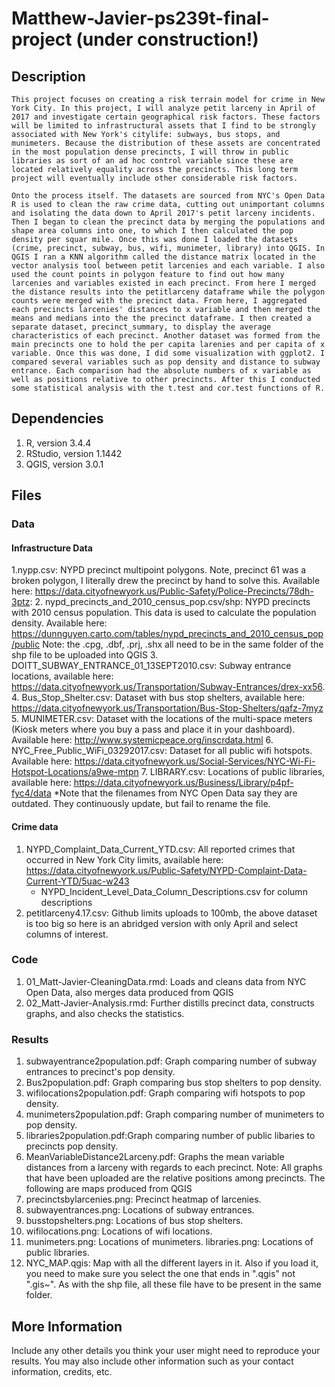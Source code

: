 # Matthew-Javier-ps239t-final-project (under construction!)

## Description
    This project focuses on creating a risk terrain model for crime in New York City. In this project, I will analyze petit larceny in April of 2017 and investigate certain geographical risk factors. These factors will be limited to infrastructural assets that I find to be strongly associated with New York's citylife: subways, bus stops, and munimeters. Because the distribution of these assets are concentrated in the most population dense precincts, I will throw in public libraries as sort of an ad hoc control variable since these are located relatively equality across the precincts. This long term project will eventually include other considerable risk factors. 

    Onto the process itself. The datasets are sourced from NYC's Open Data R is used to clean the raw crime data, cutting out unimportant columns and isolating the data down to April 2017's petit larceny incidents. Then I began to clean the precinct data by merging the populations and shape area columns into one, to which I then calculated the pop density per squar mile. Once this was done I loaded the datasets (crime, precinct, subway, bus, wifi, munimeter, library) into QGIS. In QGIS I ran a KNN algorithm called the distance matrix located in the vector analysis tool between petit larcenies and each variable. I also used the count points in polygon feature to find out how many larcenies and variables existed in each precinct. From here I merged the distance results into the petitlarceny dataframe while the polygon counts were merged with the precinct data. From here, I aggregated each precincts larcenies' distances to x variable and then merged the means and medians into the the precinct dataframe. I then created a separate dataset, precinct_summary, to display the average characteristics of each precinct. Another dataset was formed from the main precincts one to hold the per capita larenies and per capita of x variable. Once this was done, I did some visualization with ggplot2. I compared several variables such as pop density and distance to subway entrance. Each comparison had the absolute numbers of x variable as well as positions relative to other precincts. After this I conducted some statistical analysis with the t.test and cor.test functions of R. 

## Dependencies
1. R, version 3.4.4
2. RStudio, version 1.1442
2. QGIS, version 3.0.1

## Files
### Data
#### Infrastructure Data
1.nypp.csv: NYPD precinct multipoint polygons. Note, precinct 61 was a broken polygon, I literally drew the precinct by hand to solve this. Available here: https://data.cityofnewyork.us/Public-Safety/Police-Precincts/78dh-3ptz:
2. nypd_precincts_and_2010_census_pop.csv/shp: NYPD precincts with 2010 census population. This data is used to calculate the population density. Available here: https://dunnguyen.carto.com/tables/nypd_precincts_and_2010_census_pop/public
    Note: the .cpg, .dbf, .prj, .shx all need to be in the same folder of the shp file to be uploaded into QGIS
3. DOITT_SUBWAY_ENTRANCE_01_13SEPT2010.csv: Subway entrance locations, available here: https://data.cityofnewyork.us/Transportation/Subway-Entrances/drex-xx56. 
4. Bus_Stop_Shelter.csv: Dataset with bus stop shelters, available here: https://data.cityofnewyork.us/Transportation/Bus-Stop-Shelters/qafz-7myz
5. MUNIMETER.csv: Dataset with the locations of the multi-space meters (Kiosk meters where you buy a pass and place it in your dashboard). Available here: http://www.systemicpeace.org/inscrdata.html
6. NYC_Free_Public_WiFi_03292017.csv: Dataset for all public wifi hotspots. Available here: https://data.cityofnewyork.us/Social-Services/NYC-Wi-Fi-Hotspot-Locations/a9we-mtpn
7. LIBRARY.csv: Locations of public libraries, available here: https://data.cityofnewyork.us/Business/Library/p4pf-fyc4/data
*Note that the filenames from NYC Open Data say they are outdated. They continuously update, but fail to rename the file.
#### Crime data
1. NYPD_Complaint_Data_Current_YTD.csv: All reported crimes that occurred in New York City limits, available here: https://data.cityofnewyork.us/Public-Safety/NYPD-Complaint-Data-Current-YTD/5uac-w243
    - NYPD_Incident_Level_Data_Column_Descriptions.csv for column descriptions
2. petitlarceny4.17.csv: Github limits uploads to 100mb, the above dataset is too big so here is an abridged version with only April and select columns of interest.

### Code

1. 01_Matt-Javier-CleaningData.rmd: Loads and cleans data from NYC Open Data, also merges data produced from QGIS
2. 02_Matt-Javier-Analysis.rmd: Further distills precinct data, constructs graphs, and also checks the statistics.

### Results
1. subwayentrance2population.pdf: Graph comparing number of subway entrances to precinct's pop density.
2. Bus2population.pdf: Graph comparing bus stop shelters to pop density.
3. wifilocations2population.pdf: Graph comparing wifi hotspots to pop density.
4. munimeters2population.pdf: Graph comparing number of munimeters to pop density.
5. libraries2population.pdf:Graph comparing number of public libaries to precincts pop density.
6. MeanVariableDistance2Larceny.pdf: Graphs the mean variable distances from a larceny with regards to each precinct.
Note: All graphs that have been uploaded are the relative positions among precincts.
The following are maps produced from QGIS
7. precinctsbylarcenies.png: Precinct heatmap of larcenies.
8. subwayentrances.png: Locations of subway entrances.
9. busstopshelters.png: Locations of bus stop shelters.
10. wifilocations.png: Locations of wifi locations.
11. munimeters.png: Locations of munimeters.
libraries.png: Locations of public libraries.
12. NYC_MAP.qgis: Map with all the different layers in it. Also if you load it, you need to make sure you select the one that ends in 
".qgis" not ".gis~". As with the shp file, all these file have to be present in the same folder.
## More Information

Include any other details you think your user might need to reproduce your results. You may also include other information such as your contact information, credits, etc.
